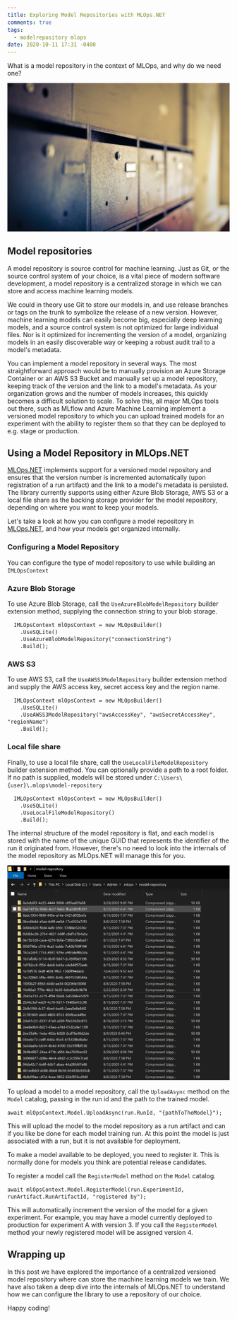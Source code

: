 ```yaml
---
title: Exploring Model Repositories with MLOps.NET
comments: true
tags:
  - modelrepository mlops
date: 2020-10-11 17:31 -0400
---
```

What is a model repository in the context of MLOps, and why do we need one?

![](/images/post-images/storage.jpg)

## Model repositories

A model repository is source control for machine learning. Just as Git, or the source control system of your choice, is a vital piece of modern software development, a model repository is a centralized storage in which we can store and access machine learning models. 

We could in theory use Git to store our models in, and use release branches or tags on the trunk to symbolize the release of a new version. However, machine learning models can easily become big, especially deep learning models, and a source control system is not optimized for large individual files. Nor is it optimized for incrementing the version of a model, organizing models in an easily discoverable way or keeping a robust audit trail to a model's metadata. 

You can implement a model repository in several ways. The most straightforward approach would be to manually provision an Azure Storage Container or an AWS S3 Bucket and manually set up a model repository, keeping track of the version and the link to a model's metadata. As your organization grows and the number of models increases, this quickly becomes a difficult solution to scale. To solve this, all major MLOps tools out there, such as MLflow and Azure Machine Learning implement a versioned model repository to which you can upload  trained models for an experiment with the ability to register them so that they can be deployed to e.g. stage or production.

## Using a Model Repository in MLOps.NET

[MLOps.NET](https://github.com/aslotte/MLOps.NET) implements support for a versioned model repository and ensures that the version number is incremented automatically (upon registration of a run artifact) and the link to a model's metadata is persisted. The library currently supports using either Azure Blob Storage, AWS S3 or a local file share as the backing storage provider for the model repository, depending on where you want to keep your models.

Let's take a look at how you can configure a model repository in [MLOps.NET](https://github.com/aslotte/MLOps.NET), and how your models get organized internally.

### Configuring a Model Repository

You can configure the type of model repository to use while building an `IMLOpsContext`

### Azure Blob Storage

To use Azure Blob Storage, call the `UseAzureBlobModelRepository` builder extension method, supplying the connection string to your blob storage.

```
  IMLOpsContext mlOpsContext = new MLOpsBuilder()
    .UseSQLite()
    .UseAzureBlobModelRepository("connectionString")
    .Build();
```

### AWS S3

To use AWS S3, call the `UseAWSS3ModelRepository` builder extension method and supply the AWS access key, secret access key and the region name.

```
  IMLOpsContext mlOpsContext = new MLOpsBuilder()
    .UseSQLite()
    .UseAWSS3ModelRepository("awsAccessKey", "awsSecretAccessKey", "regionName")
    .Build();
```

### Local file share

Finally, to use a local file share, call the `UseLocalFileModelRepository` builder extension method. You can optionally provide a path to a root folder. If no path is supplied, models will be stored under `C:\Users\{user}\.mlops\model-repository`

```
  IMLOpsContext mlOpsContext = new MLOpsBuilder()
    .UseSQLite()
    .UseLocalFileModelRepository()
    .Build();
```

The internal structure of the model repository is flat, and each model is stored with the name of the unique GUID that represents the identifier of the run it originated from. However, there's no need to look into the internals of the model repository as MLOps.NET will manage this for you.

![](/images/post-images/model-repo.png)

To upload a model to a model repository, call the `UploadAsync` method on the `Model` catalog, passing in the run id and the path to the trained model. 

```
await mlOpsContext.Model.UploadAsync(run.RunId, "{pathToTheModel}");
```

This will upload the model to the model repository as a run artifact and can if you like be done for each model training run. At this point the model is just associated with a run, but it is not available for deployment.

To make a model available to be deployed, you need to register it. This is normally done for models you think are potential release candidates.

To register a model call the `RegisterModel` method on the `Model` catalog. 

```
await mlOpsContext.Model.RegisterModel(run.ExperimentId, runArtifact.RunArtifactId, "registered by");
```

This will automatically increment the version of the model for a given experiment. For example, you may have a model currently deployed to production for experiment A with version 3. If you call the `RegisterModel` method your newly registered model will be assigned version 4.

## Wrapping up

In this post we have explored the importance of a centralized versioned model repository where  can store the machine learning models we train. We have also taken a deep dive into the internals of MLOps.NET to understand how we can configure the library to use a repository of our choice.



Happy coding!